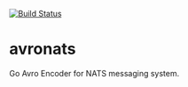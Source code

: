 [![Build Status](https://travis-ci.org/yanzay/avronats.svg?branch=master)](https://travis-ci.org/yanzay/avronats)

# avronats
Go Avro Encoder for NATS messaging system.
